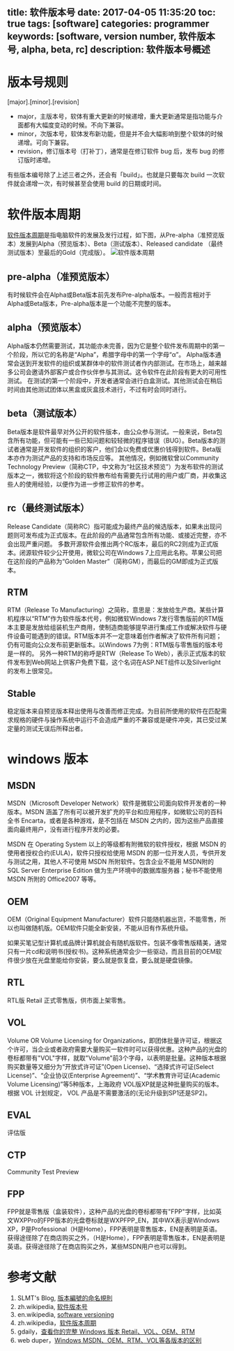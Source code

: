 title: 软件版本号
date: 2017-04-05 11:35:20
toc: true
tags: [software]
categories: programmer
keywords: [software, version number, 软件版本号, alpha, beta, rc]
description: 软件版本号概述
---

# 版本号规则

[major].[minor].[revision]

* major，主版本号，软体有重大更新的时候递增，重大更新通常是指功能与介面都有大幅度变动的时候。不向下兼容。
* minor，次版本号，软体发布新功能，但是并不会大幅影响到整个软体的时候递增。可向下兼容。
* revision，修订版本号（打补丁），通常是在修订软件 bug 后，发布 bug 的修订版时递增。

有些版本编号除了上述三者之外，还会有「build」。也就是只要每次 build 一次软件就会递增一次，有时候甚至会使用 build 的日期或时间。

# 软件版本周期
[软件版本周期](https://zh.wikipedia.org/wiki/%E8%BB%9F%E4%BB%B6%E7%89%88%E6%9C%AC%E8%99%9F)是指电脑软件的发展及发行过程，如下图，从Pre-alpha（准预览版本）发展到Alpha（预览版本）、Beta（测试版本）、Released candidate （最终测试版本）至最后的Gold（完成版）。
![软件版本周期](https://upload.wikimedia.org/wikipedia/commons/thumb/0/07/Software_dev2.svg/363px-Software_dev2.svg.png)

## pre-alpha（准预览版本）
有时候软件会在Alpha或Beta版本前先发布Pre-alpha版本。一般而言相对于Alpha或Beta版本，Pre-alpha版本是一个功能不完整的版本。

## alpha（预览版本）
Alpha版本仍然需要测试，其功能亦未完善，因为它是整个软件发布周期中的第一个阶段，所以它的名称是“Alpha”，希腊字母中的第一个字母“α”。
Alpha版本通常会送到开发软件的组织或某群体中的软件测试者作内部测试。在市场上，越来越多公司会邀请外部客户或合作伙伴参与其测试。这令软件在此阶段有更大的可用性测试。
在测试的第一个阶段中，开发者通常会进行白盒测试。其他测试会在稍后时间由其他测试团体以黑盒或灰盒技术进行，不过有时会同时进行。

## beta（测试版本）
Beta版本是软件最早对外公开的软件版本，由公众参与测试。一般来说，Beta包含所有功能，但可能有一些已知问题和较轻微的程序错误（BUG）。Beta版本的测试者通常是开发软件的组织的客户，他们会以免费或优惠价钱得到软件。Beta版本亦作为测试产品的支持和市场反应等。
其他情况，例如微软曾以Community Technology Preview（简称CTP，中文称为“社区技术预览”）为发布软件的测试版本之一，微软将这个阶段的软件散布给有需要先行试用的用户或厂商，并收集这些人的使用经验，以便作为进一步修正软件的参考。

## rc（最终测试版本）
Release Candidate（简称RC）指可能成为最终产品的候选版本，如果未出现问题则可发布成为正式版本。在此阶段的产品通常包含所有功能、或接近完整，亦不会出现严重问题。
多数开源软件会推出两个RC版本，最后的RC2则成为正式版本。闭源软件较少公开使用，微软公司在Windows 7上应用此名称。苹果公司把在这阶段的产品称为“Golden Master”（简称GM），而最后的GM即成为正式版本。

## RTM
RTM（Release To Manufacturing）之简称，意思是：发放给生产商。某些计算机程序以“RTM”作为软件版本代号，例如微软Windows 7发行零售版前的RTM版本主要是发放给组装机生产商用，使制造商能够提早进行集成工作或解决软件与硬件设备可能遇到的错误。RTM版本并不一定意味着创作者解决了软件所有问题；仍有可能向公众发布前更新版本。以Windows 7为例：RTM版与零售版的版本号是一样的。
另外一种RTM的称呼是RTW（Release To Web），表示正式版本的软件发布到Web网站上供客户免费下载，这个名词在ASP.NET组件以及Silverlight的发布上很常见。

## Stable
稳定版本来自预览版本释出使用与改善而修正完成。为目前所使用的软件在匹配需求规格的硬件与操作系统中运行不会造成严重的不兼容或是硬件冲突，其已受过某定量的测试无误后所释出者。

# windows 版本

## MSDN
MSDN（Microsoft Developer Network）软件是微软公司面向软件开发者的一种版本。MSDN 涵盖了所有可以被开发扩充的平台和应用程序，如微软公司的百科全书 Encarta，或者是各种游戏，是不包括在 MSDN 之内的，因为这些产品直接面向最终用户，没有进行程序开发的必要。

MSDN 在 Operating System 以上的等级都有附微软的软件授权，根据 MSDN 的使用者授权合约(EULA)，软件只授权给使用 MSDN 的那一位开发人员，专供开发与测试之用，其他人不可使用 MSDN 所附软件。包含企业不能用 MSDN附的 SQL Server Enterprise Edition 做为生产环境中的数据库服务器；秘书不能使用 MSDN 所附的 Office2007 等等。

## OEM

OEM（Original Equipment Manufacturer）软件只能随机器出货，不能零售，所以也叫做随机版。OEM软件只能全新安装，不能从旧有作系统升级。

如果买笔记型计算机或品牌计算机就会有随机版软件。包装不像零售版精美，通常只有一片cd和说明书(授权书)。这种系统通常会少一些驱动，而且目前的OEM软件很少放在光盘里能给你安装，要么就是恢复盘，要么就是硬盘镜像。

## RTL
RTL版 Retail 正式零售版，供市面上架零售。

## VOL
Volume OR Volume Licensing for Organizations，即团体批量许可证，根据这个许可，当企业或者政府需要大量购买一软件时可以获得优惠。这种产品的光盘的卷标都带有"VOL"字样，就取"Volume"前3个字母，以表明是批量。这种版本根据购买数量等又细分为“开放式许可证”(Open License)、“选择式许可证(Select  License)”、“企业协议(Enterprise Agreement)”、“学术教育许可证(Academic Volume Licensing)”等5种版本，上海政府 VOL版XP就是这种批量购买的版本。根据 VOL 计划规定， VOL 产品是不需要激活的(无论升级到SP1还是SP2)。

## EVAL
评估版

## CTP
Community Test Preview

## FPP
FPP就是零售版（盒装软件），这种产品的光盘的卷标都带有"FPP"字样，比如英文WXPPro的FPP版本的光盘卷标就是WXPFPP_EN，其中WX表示是Windows XP，P是Professional（H是Home），FPP表明是零售版本，EN是表明是英语。获得途径除了在商店购买之外，（H是Home），FPP表明是零售版本，EN是表明是英语。获得途径除了在商店购买之外，某些MSDN用户也可以得到。


# 参考文献
1. SLMT's Blog, [版本編號的命名規則](http://www.slmt.tw/2015/07/20/version-number-naming-convention/)
2. zh.wikipedia, [软件版本号](https://zh.wikipedia.org/wiki/%E8%BB%9F%E4%BB%B6%E7%89%88%E6%9C%AC%E8%99%9F)
3. en.wikipedia, [software versioning](https://en.wikipedia.org/wiki/Software_versioning)
4. zh.wikipedia，[软件版本周期](https://zh.wikipedia.org/wiki/%E8%BB%9F%E4%BB%B6%E7%89%88%E6%9C%AC%E9%80%B1%E6%9C%9F)
5. gdaily，[查看你的完整 Windows 版本 Retail、VOL、OEM、RTM](https://www.gdaily.org/4275/windows-edition)
6. web duper，[Windows MSDN、OEM、RTM、VOL等各版本的区别](http://materliu.github.io/all/web/ideas/2014/04/23/windows-msdn-oem-rtm-vol.html)
